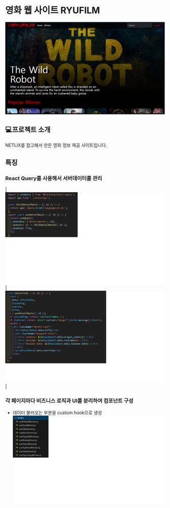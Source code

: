 # 영화 웹 사이트 RYUFILM

![대표이미지](./images/ryuflix_representative.png)

## 💻프로젝트 소개

NETLIX를 참고해서 만든 영화 정보 제공 사이트입니다.

## 특징

### React Query를 사용해서 서버데이터를 관리

| ![react query](./images/react_query.png) | ![react query](./images/react_query2.png) |

### 각 페이지마다 비즈니스 로직과 UI를 분리하여 컴포넌트 구성

- 데이터 불러오는 부분을 custom hook으로 생성
  ![hooks](./images/hooks.png)
